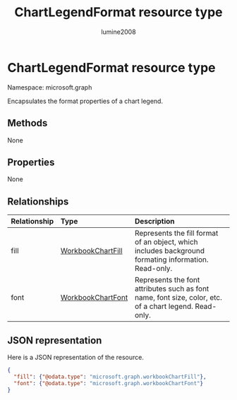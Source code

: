 ﻿---
title: "ChartLegendFormat resource type"
description: "Encapsulates the format properties of a chart legend."
author: "lumine2008"
localization_priority: Normal
ms.prod: "excel"
doc_type: resourcePageType
---

# ChartLegendFormat resource type

Namespace: microsoft.graph

Encapsulates the format properties of a chart legend.

## Methods

None

## Properties

None

## Relationships

| Relationship | Type                              | Description                                                                                            |
| :----------- | :-------------------------------- | :----------------------------------------------------------------------------------------------------- |
| fill         | [WorkbookChartFill](chartfill.md) | Represents the fill format of an object, which includes background formating information. Read-only.   |
| font         | [WorkbookChartFont](chartfont.md) | Represents the font attributes such as font name, font size, color, etc. of a chart legend. Read-only. |

## JSON representation

Here is a JSON representation of the resource.

<!--{
  "blockType": "resource",
  "optionalProperties": [],
  "baseType": "microsoft.graph.entity",
  "@odata.type": "microsoft.graph.workbookChartLegendFormat"
}-->

```json
{
  "fill": {"@odata.type": "microsoft.graph.workbookChartFill"},
  "font": {"@odata.type": "microsoft.graph.workbookChartFont"}
}
```

<!-- uuid: 8fcb5dbc-d5aa-4681-8e31-b001d5168d79
2015-10-25 14:57:30 UTC -->

<!-- {
  "type": "#page.annotation",
  "description": "ChartLegendFormat resource",
  "keywords": "",
  "section": "documentation",
  "tocPath": ""
}-->
